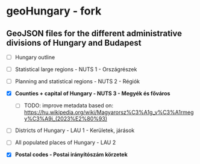 # geoHungary - fork
## GeoJSON files for the different administrative divisions of Hungary and Budapest

- [ ] Hungary outline
- [ ] Statistical large regions - NUTS 1 - Országrészek
- [ ] Planning and statistical regions - NUTS 2 - Régiók
- [x] **Counties + capital of Hungary - NUTS 3 - Megyék és főváros**
  - [ ] TODO: improve metadata based on: https://hu.wikipedia.org/wiki/Magyarorsz%C3%A1g_v%C3%A1rmegy%C3%A9i_(2023%E2%80%93)
- [ ] Districts of Hungary - LAU 1 - Kerületek, járások
- [ ] All populated places of Hungary - LAU 2
- [x] **Postal codes - Postai irányítószám körzetek**

